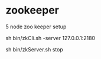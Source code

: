 # zookeeper
5 node zoo keeper setup

sh bin/zkCli.sh -server 127.0.0.1:2180

sh bin/zkServer.sh stop
